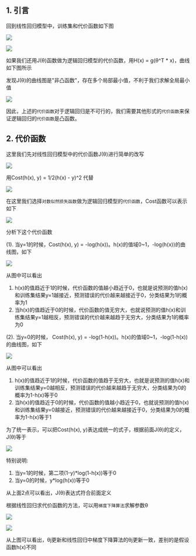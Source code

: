 ## 1. 引言
回到线性回归模型中，训练集和代价函数如下图

![](http://images.cnitblog.com/blog/575572/201311/09081133-fe9c33298fe44030b121be27a7d2d493.png)

![](https://camo.githubusercontent.com/69d7473a15e3ebc5f447bdf7d3091cc2eb0a4f8e/687474703a2f2f696d672e626c6f672e6373646e2e6e65742f3230313630343138313931333030333836)

如果我们还用J(θ)函数做为逻辑回归模型的代价函数，用H(x) = g(θ^T * x)，曲线如下图所示

发现J(θ)的曲线图是"非凸函数"，存在多个局部最小值，不利于我们求解全局最小值

![](http://52opencourse.com/?qa=blob&qa_blobid=607435295049781725)

因此，上述的`代价函数`对于逻辑回归是不可行的，我们需要其他形式的`代价函数`来保证逻辑回归的`代价函数`是凸函数。

## 2. 代价函数
这里我们先对线性回归模型中的代价函数J(θ)进行简单的改写

![](http://images.cnitblog.com/blog/575572/201311/09081405-9b492cc9537d4e6bb4a979aaf640e862.png)

用Cost(h(x), y) = 1/2(h(x) - y)^2 代替

![](http://images.cnitblog.com/blog/575572/201311/09081437-30ae997c4ec8401a9daf276cede74bc7.png)

在这里我们选择`对数似然损失函数`做为逻辑回归模型的`代价函数`，Cost函数可以表示如下

![](http://images.cnitblog.com/blog/575572/201311/09081713-0a2cb0a314a243419a5b31b3f3729134.png)

分析下这个代价函数

(1). 当y=1的时候，Cost(h(x), y) = -log(h(x))。h(x)的值域0~1，-log(h(x))的曲线图，如下

![](http://images.cnitblog.com/blog/575572/201401/261435121104911.png)

从图中可以看出

1. h(x)的值趋近于1的时候，代价函数的值越小趋近于0，也就是说预测的值h(x)和训练集结果y=1越接近，预测错误的代价越来越接近于0，分类结果为1的概率为1
2. 当h(x)的值趋近于0的时候，代价函数的值无穷大，也就说预测的值h(x)和训练集结果y=1越相反，预测错误的代价越来越趋于无穷大，分类结果为1的概率为0

(2). 当y=0的时候， Cost(h(x), y) = -log(1-h(x))。h(x)的值域0~1，-log(1-h(x))的曲线图，如下

![](http://images.cnitblog.com/blog/575572/201401/261435219076718.png)

从图中可以看出

1. h(x)的值趋近于1的时候，代价函数的值趋于无穷大，也就是说预测的值h(x)和训练集结果y=0越相反，预测错误的代价越来越趋于无穷大，分类结果为0的概率为1-h(x)等于0
2. 当h(x)的值趋近于0的时候，代价函数的值越小趋近于0，也就说预测的值h(x)和训练集结果y=0越接近，预测错误的代价越来越接近于0，分类结果为0的概率为1-h(x)等于1

为了统一表示，可以把Cost(h(x), y)表达成统一的式子，根据前面J(θ)的定义，J(θ)等于

![](http://img.it610.com/image/info5/e77430b14cf544ed88b4294af926b6c5.png)

特别说明:

1. 当y=1的时候，第二项(1-y)*log(1-h(x))等于0
2. 当y=0的时候，y*log(h(x))等于0

从上面2点可以看出，J(θ)表达式符合前面定义

根据线性回归求代价函数的方法，可以用`梯度下降算法`求解参数θ

![](http://img.it610.com/image/info5/f2c93802bc3344adbdb487409603f0da.jpg)

![](https://camo.githubusercontent.com/a67768300ee2d427a94eecc43ccb6c0afe5f194b/687474703a2f2f73747564656e7464656e672e6769746875622e696f2f696d616765732f6d6c2f31372e706e67)

从上图可以看出，θj更新和线性回归中梯度下降算法的θj更新一致，差别的是假设函数h(x)不同
